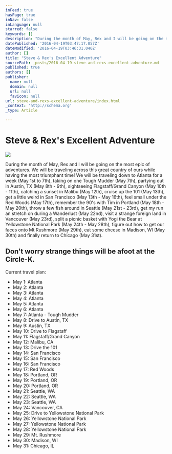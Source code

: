 ```yaml
---
inFeed: true
hasPage: true
inNav: false
inLanguage: null
starred: false
keywords: []
description: "During the month of May, Rex and I will be going on the most epic of adventures. We will be traveling across this great country of ours while having the most triumphant time! We will be traveling down to Atlanta for a week (May 1st to 7th), taking on one Tough Mudder (May 7th), partying out in Austin, TX (May 8th - 9th), sightseeing Flagstaff/Grand Canyon (May 10th - 11th), catching a sunset in Malibu (May 12th), cruise up the 101 (May 13th), get a little weird in San Francisco (May 13th - May 16th), feel small under the Red Woods (May 17th), remember the 90's with Tim in Portland (May 18th - May 20th), throw a few fish around in Seattle (May 21st - 23rd), get my run an stretch on during a Wanderlust (May 22nd), visit a strange foreign land in Vancouver (May 23rd), split a picnic basket with Yogi the Bear at Yellowstone National Park (May 24th - May 28th), figure out how to get our faces onto Mt Rushmore (May 29th), eat some cheese in Madison, WI (May 30th) and finally return to Chicago (May 31st)."
datePublished: '2016-04-19T03:47:17.057Z'
dateModified: '2016-04-19T03:46:31.040Z'
author: []
title: "Steve & Rex's Excellent Adventure"
sourcePath: _posts/2016-04-19-steve-and-rexs-excellent-adventure.md
published: true
authors: []
publisher:
  name: null
  domain: null
  url: null
  favicon: null
url: steve-and-rexs-excellent-adventure/index.html
_context: 'http://schema.org'
_type: Article

---
```

# Steve & Rex's Excellent Adventure
![](https://the-grid-user-content.s3-us-west-2.amazonaws.com/bc953662-e8b2-4721-b9e8-e5551f749e35.png)

During the month of May, Rex and I will be going on the most epic of adventures. We will be traveling across this great country of ours while having the most triumphant time! We will be traveling down to Atlanta for a week (May 1st to 7th), taking on one Tough Mudder (May 7th), partying out in Austin, TX (May 8th - 9th), sightseeing Flagstaff/Grand Canyon (May 10th - 11th), catching a sunset in Malibu (May 12th), cruise up the 101 (May 13th), get a little weird in San Francisco (May 13th - May 16th), feel small under the Red Woods (May 17th), remember the 90's with Tim in Portland (May 18th - May 20th), throw a few fish around in Seattle (May 21st - 23rd), get my run an stretch on during a Wanderlust (May 22nd), visit a strange foreign land in Vancouver (May 23rd), split a picnic basket with Yogi the Bear at Yellowstone National Park (May 24th - May 28th), figure out how to get our faces onto Mt Rushmore (May 29th), eat some cheese in Madison, WI (May 30th) and finally return to Chicago (May 31st).

## Don't worry strange things will be afoot at the Circle-K. 

Current travel plan:

* May 1: Atlanta
* May 2: Atlanta
* May 3: Atlanta
* May 4: Atlanta
* May 5: Atlanta
* May 6: Atlanta
* May 7: Atlanta - Tough Mudder
* May 8: Drive to Austin, TX
* May 9: Austin, TX
* May 10: Drive to Flagstaff
* May 11: Flagstaff/Grand Canyon 
* May 12: Malibu, CA
* May 13: Drive the 101
* May 14: San Francisco
* May 15: San Francisco
* May 16: San Francisco
* May 17: Red Woods
* May 18: Portland, OR
* May 19: Portland, OR
* May 20: Portland, OR
* May 21: Seattle, WA
* May 22: Seattle, WA
* May 23: Seattle, WA
* May 24: Vancouver, CA
* May 25: Drive to Yellowstone National Park
* May 26: Yellowstone National Park
* May 27: Yellowstone National Park
* May 28: Yellowstone National Park
* May 29: Mt. Rushmore
* May 30: Madison, WI
* May 31: Chicago, IL